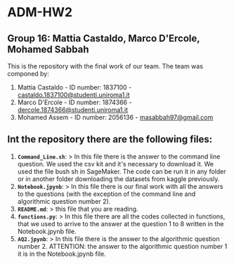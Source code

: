 # ADM-HW2

## Group 16: Mattia Castaldo, Marco D'Ercole, Mohamed Sabbah

This is the repository with the final work of our team.
The team was componed by:
1) Mattia Castaldo - ID number: 1837100 - castaldo.1837100@studenti.uniroma1.it
2) Marco D'Ercole - ID number: 1874366 - dercole.1874366@studenti.uniroma1.it
3) Mohamed Assem - ID number: 2056136 - masabbah97@gmail.com

## Int the repository there are the following files:

1. __`Command_Line.sh`__: 
            > In this file there is the answer to the command line question. We used the csv kit and it's necessary to download it. We used the file bush sh in SageMaker. The code can be run it in any folder or in another folder downloading the datasets from kaggle previously.
2. __`Notebook.jpynb`__: 
            > In this file there is our final work with all the answers to the questions (with the exception of the command line and algorithmic question number 2).
3. __`README.md`__: 
            > this file that you are reading.
4. __`functions.py`__: 
            > In this file there are all the codes collected in functions, that we used to arrive to the answer at the question 1 to 8 written in the Notebook.jpynb file.
5. __`AQ2.jpynb`__: 
            > In this file there is the answer to the algorithmic question number 2. ATTENTION: the answer to the algorithmic question number 1 it is in the Notebook.jpynb file.
